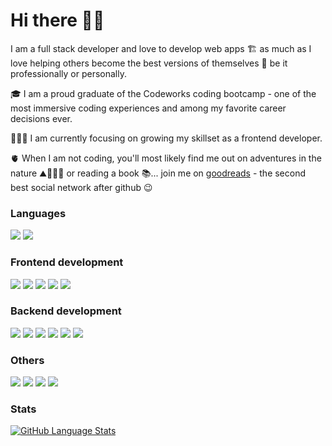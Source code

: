 # Hi there 🙌🏼

I am a full stack developer and love to develop web apps 🏗 as much as I love helping others become the best versions of themselves 🤍 be it professionally or personally.

🎓 I am a proud graduate of the Codeworks coding bootcamp - one of the most immersive coding experiences and among my favorite career decisions ever.

👩🏽‍💻 I am currently focusing on growing my skillset as a frontend developer.

🫀 When I am not coding, you'll most likely find me out on adventures in the nature ⛰🚴🏼‍♀️ or reading a book 📚... join me on [goodreads](https://www.goodreads.com/review/list/26981683-aija-avota?ref=nav_mybooks&shelf=read) - the second best social network after github 😉


### Languages
<p align-"left">
<img src="https://img.shields.io/badge/javascript-ffeb3b?style=for-the-badge&logo=javascript&logoColor=black">
<img src="https://img.shields.io/badge/typescript-037acb?style=for-the-badge&logo=typescript&logoColor=white">
</p>

### Frontend development
<p align-"left">
<img src="https://img.shields.io/badge/html5-cf5533?style=for-the-badge&logo=html5&logoColor=white">
<img src="https://img.shields.io/badge/react-5ed3f3?style=for-the-badge&logo=react&logoColor=black">
<img src="https://img.shields.io/badge/css3-254bdd?style=for-the-badge&logo=css3&logoColor=white">
<img src="https://img.shields.io/badge/sass-c76494?style=for-the-badge&logo=sass&logoColor=white">
<img src="https://img.shields.io/badge/bootstrap-7735f9?style=for-the-badge&logo=bootstrap&logoColor=white">
</p>

### Backend development
<p align-"left">
<img src="https://img.shields.io/badge/node.js-87bf01?style=for-the-badge&logo=node.js&logoColor=white">
<img src="https://img.shields.io/badge/express-f5f5f5?style=for-the-badge&logo=express&logoColor=black">
<img src="https://img.shields.io/badge/koa-eaeaea?style=for-the-badge&logo=koa&logoColor=black">
<img src="https://img.shields.io/badge/postgresql-31658c?style=for-the-badge&logo=postgresql&logoColor=white">
<img src="https://img.shields.io/badge/prisma-0c3249?style=for-the-badge&logo=prisma&logoColor=white">
<img src="https://img.shields.io/badge/mongodb-4caf50?style=for-the-badge&logo=mongodb&logoColor=white">
</p>

### Others
<p align-"left">
<img src="https://img.shields.io/badge/jest-944058?style=for-the-badge&logo=jest&logoColor=white">
<img src="https://img.shields.io/badge/cypress-1F2937?style=for-the-badge&logo=cypress&logoColor=white">
<img src="https://img.shields.io/badge/github-e6e6e6?style=for-the-badge&logo=github&logoColor=black">
<img src="https://img.shields.io/badge/postman-f76936?style=for-the-badge&logo=postman&logoColor=white">
</p>

### Stats
[![GitHub Language Stats](https://github-readme-stats.vercel.app/api/top-langs/?username=ms-aija&langs_count=7&theme=tokyonight)]()

